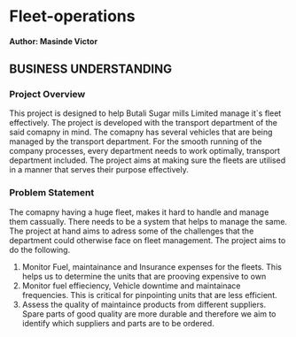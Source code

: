 # Fleet-operations
#### Author: Masinde Victor

## BUSINESS UNDERSTANDING
### Project Overview
This project is designed to help Butali Sugar mills Limited manage it`s fleet effectively. The project is developed with the transport department of the said comapny in mind. The comapny has several vehicles that are being managed by the transport department. For the smooth running of the company processes, every department needs to work optimally, transport department included. The project aims at making sure the fleets are utilised in a manner that serves their purpose effectively.

### Problem Statement 
The comapny having a huge fleet, makes it hard to handle and manage them cassually. There needs to be a system that helps to manage the same. The project at hand aims to adress some of the challenges that the department could otherwise face on fleet management. The project aims to do the following. 
1.  Monitor Fuel, maintainance and Insurance expenses for the fleets. This helps us to determine the units that are prooving expensive  to own
2.  Monitor fuel effieciency, Vehicle downtime and maintainace frequencies. This is critical for pinpointing units that are less efficient.
3.  Assess the quality of maintaince products from different suppliers. Spare parts of good quality are more durable and therefore we aim to identify which suppliers and parts are to be ordered.
   
